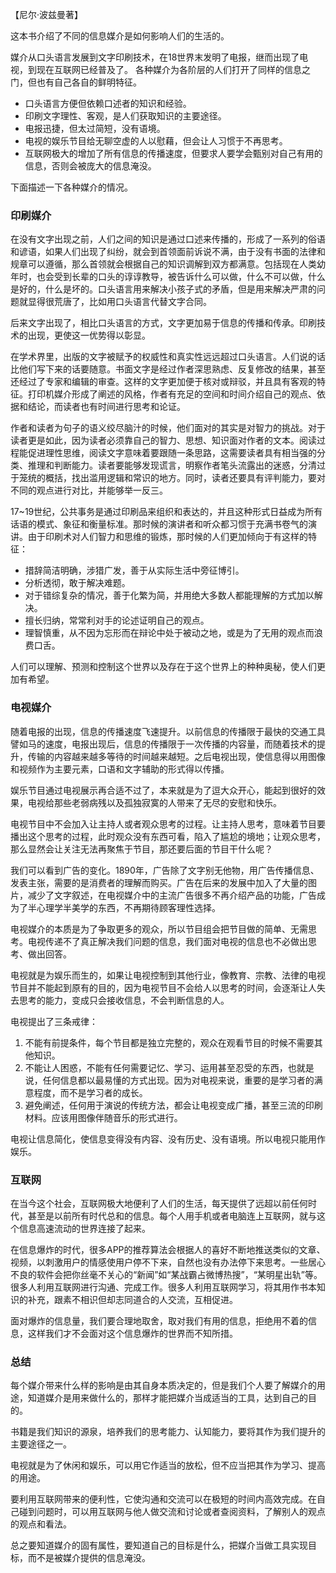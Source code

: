 【尼尔·波兹曼著】

这本书介绍了不同的信息媒介是如何影响人们的生活的。

媒介从口头语言发展到文字印刷技术，在18世界末发明了电报，继而出现了电视，到现在互联网已经普及了。
各种媒介为各阶层的人们打开了同样的信息之门，但也有自己各自的鲜明特征。

- 口头语言方便但依赖口述者的知识和经验。
- 印刷文字理性、客观，是人们获取知识的主要途径。
- 电报迅捷，但太过简短，没有语境。
- 电视的娱乐节目给无聊空虚的人以慰藉，但会让人习惯于不再思考。
- 互联网极大的增加了所有信息的传播速度，但要求人要学会甄别对自己有用的信息，否则会被庞大的信息淹没。

下面描述一下各种媒介的情况。

### 印刷媒介
在没有文字出现之前，人们之间的知识是通过口述来传播的，形成了一系列的俗语和谚语，如果人们出现了纠纷，就会到首领面前诉说不满，由于没有书面的法律和规章可以遵循，那么首领就会根据自己的知识调解到双方都满意。包括现在人类幼年时，也会受到长辈的口头的谆谆教导，被告诉什么可以做，什么不可以做，什么是好的，什么是坏的。口头语言用来解决小孩子式的矛盾，但是用来解决严肃的问题就显得很荒唐了，比如用口头语言代替文字合同。

后来文字出现了，相比口头语言的方式，文字更加易于信息的传播和传承。印刷技术的出现，更使这一优势得以彰显。

在学术界里，出版的文字被赋予的权威性和真实性远远超过口头语言。人们说的话比他们写下来的话要随意。书面文字是经过作者深思熟虑、反复修改的结果，甚至还经过了专家和编辑的审查。这样的文字更加便于核对或辩驳，并且具有客观的特征。打印机媒介形成了阐述的风格，作者有充足的空间和时间介绍自己的观点、依据和结论，而读者也有时间进行思考和论证。

作者和读者为句子的语义绞尽脑汁的时候，他们面对的其实是对智力的挑战。对于读者更是如此，因为读者必须靠自己的智力、思想、知识面对作者的文本。阅读过程能促进理性思维，阅读文字意味着要跟随一条思路，这需要读者具有相当强的分类、推理和判断能力。读者要能够发现谎言，明察作者笔头流露出的迷惑，分清过于笼统的概括，找出滥用逻辑和常识的地方。同时，读者还要具有评判能力，要对不同的观点进行对比，并能够举一反三。

17~19世纪，公共事务是通过印刷品来组织和表达的，并且这种形式日益成为所有话语的模式、象征和衡量标准。那时候的演讲者和听众都习惯于充满书卷气的演讲。由于印刷术对人们智力和思维的锻炼，那时候的人们更加倾向于有这样的特征：
- 措辞简洁明确，涉猎广发，善于从实际生活中旁征博引。
- 分析透彻，敢于解决难题。
- 对于错综复杂的情况，善于化繁为简，并用绝大多数人都能理解的方式加以解决。
- 擅长归纳，常常利对手的论述证明自己的观点。
- 理智慎重，从不因为忘形而在辩论中处于被动之地，或是为了无用的观点而浪费口舌。

人们可以理解、预测和控制这个世界以及存在于这个世界上的种种奥秘，使人们更加有希望。

### 电视媒介
随着电报的出现，信息的传播速度飞速提升。以前信息的传播限于最快的交通工具譬如马的速度，电报出现后，信息的传播限于一次传播的内容量，而随着技术的提升，传输的内容越来越多等待的时间越来越短。之后电视出现，使信息得以用图像和视频作为主要元素，口语和文字辅助的形式得以传播。 

娱乐节目通过电视展示再合适不过了，本来就是为了逗大众开心，能起到很好的效果，电视给那些老弱病残以及孤独寂寞的人带来了无尽的安慰和快乐。

电视节目中不会加入让主持人或者观众思考的过程。让主持人思考，意味着节目要播出这个思考的过程，此时观众没有东西可看，陷入了尴尬的境地；让观众思考，那么显然会让关注无法再聚焦于节目，那还要后面的节目干什么呢？

我们可以看到广告的变化。1890年，广告除了文字别无他物，用广告传播信息、发表主张，需要的是消费者的理解而购买。广告在后来的发展中加入了大量的图片，减少了文字叙述，在电视媒介中的主流广告很多不再介绍产品的功能，广告成为了半心理学半美学的东西，不再期待顾客理性选择。

电视媒介的本质是为了争取更多的观众，所以节目组会把节目做的简单、无需思考。电视传递不了真正解决我们问题的信息，我们面对电视的信息也不必做出思考、做出回答。

电视就是为娱乐而生的，如果让电视控制到其他行业，像教育、宗教、法律的电视节目并不能起到原有的目的，因为电视节目不会给人以思考的时间，会逐渐让人失去思考的能力，变成只会接收信息，不会判断信息的人。

电视提出了三条戒律：
1. 不能有前提条件，每个节目都是独立完整的，观众在观看节目的时候不需要其他知识。
2. 不能让人困惑，不能有任何需要记忆、学习、运用甚至忍受的东西，也就是说，任何信息都以最易懂的方式出现。因为对电视来说，重要的是学习者的满意程度，而不是学习者的成长。
3. 避免阐述，任何用于演说的传统方法，都会让电视变成广播，甚至三流的印刷材料。应该用图像伴随音乐的形式进行。

电视让信息简化，使信息变得没有内容、没有历史、没有语境。所以电视只能用作娱乐。

### 互联网
在当今这个社会，互联网极大地便利了人们的生活，每天提供了远超以前任何时代，甚至是以前所有时代总和的信息。每个人用手机或者电脑连上互联网，就与这个信息高速流动的世界连接了起来。

在信息爆炸的时代，很多APP的推荐算法会根据人的喜好不断地推送类似的文章、视频，以刺激用户的情感使用户停不下来，自然也没有办法停下来思考。一些居心不良的软件会把你丝毫不关心的“新闻”如“某战霸占微博热搜”，“某明星出轨”等。很多人利用互联网进行沟通、完成工作。很多人利用互联网学习，将其用作书本知识的补充，跟素不相识但却志同道合的人交流，互相促进。

面对爆炸的信息量，我们要合理地取舍，取对我们有用的信息，拒绝用不着的信息，这样我们才不会面对这个信息爆炸的世界而不知所措。

### 总结
每个媒介带来什么样的影响是由其自身本质决定的，但是我们个人要了解媒介的用途，知道媒介是用来做什么的，那样才能把媒介当成适当的工具，达到自己的目的。

书籍是我们知识的源泉，培养我们的思考能力、认知能力，要将其作为我们提升的主要途径之一。

电视就是为了休闲和娱乐，可以用它作适当的放松，但不应当把其作为学习、提高的用途。

要利用互联网带来的便利性，它使沟通和交流可以在极短的时间内高效完成。在自己碰到问题时，可以用互联网与他人做交流和讨论或者查阅资料，了解别人的观点的观点和看法。

总之要知道媒介的固有属性，要知道自己的目标是什么，把媒介当做工具实现目标，而不是被媒介提供的信息淹没。

